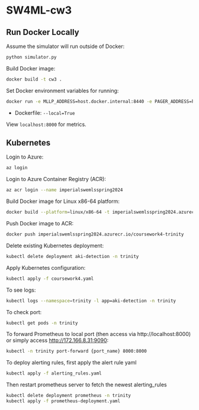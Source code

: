 
# SW4ML-cw3

## Run Docker Locally
Assume the simulator will run outside of Docker:
```bash
python simulator.py
```

Build Docker image:
```bash
docker build -t cw3 .
```

Set Docker environment variables for running:
```bash
docker run -e MLLP_ADDRESS=host.docker.internal:8440 -e PAGER_ADDRESS=host.docker.internal:8441 -p 8000:8000 cw3
```

* Dockerfile: `--local=True`

View `localhost:8000` for metrics.

## Kubernetes
Login to Azure:
```bash
az login
```

Login to Azure Container Registry (ACR):
```bash
az acr login --name imperialswemlsspring2024
```

Build Docker image for Linux x86-64 platform:
```bash
docker build --platform=linux/x86-64 -t imperialswemlsspring2024.azurecr.io/coursework4-trinity .
```

Push Docker image to ACR:
```bash
docker push imperialswemlsspring2024.azurecr.io/coursework4-trinity
```

Delete existing Kubernetes deployment:
```bash
kubectl delete deployment aki-detection -n trinity
```

Apply Kubernetes configuration:
```bash
kubectl apply -f coursework4.yaml
```

To see logs:
```bash
kubectl logs --namespace=trinity -l app=aki-detection -n trinity
```

To check port:
```bash
kubectl get pods -n trinity
```

To forward Prometheus to local port (then access via http://localhost:8000) or simply access http://172.166.8.31:9090:
```bash
kubectl -n trinity port-forward {port_name} 8000:8000
```

To deploy alerting rules, first apply the alert rule yaml
```bash
kubectl apply -f alerting_rules.yaml
```
Then restart prometheus server to fetch the newest alerting_rules
```bash
kubectl delete deployment prometheus -n trinity
kubectl apply -f prometheus-deployment.yaml
```